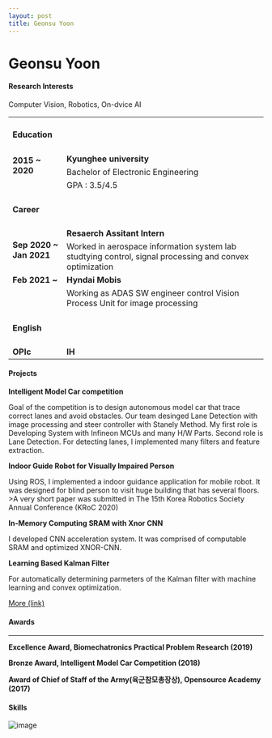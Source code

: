 ```yaml
---
layout: post
title: Geonsu Yoon
---
```


<!-- img src="https://user-images.githubusercontent.com/57785895/122384263-7d619500-cfa6-11eb-8250-ffe4ead91b41.jpg" alt="image" style="float:left">

### Education
Kyunghee university - Electronic Engineering
<br>
<br>
### Careere
Hyndai Mobis -->


<!--
### Research Interests : Image Understanding and Visual Odometry.
　Especially in image understanding, I’m interested in wavelet transform. Using wavelet transform for deep learning would make possible immediate image understanding. So, it must be very useful in an autonomous environment. If apply compressed sensing to this, it can be faster. <br>
　For visual odometry, I hope to apply convex optimization. Many parameters of visual odometry (e.g. coefficients of lens distortion or many filters...) must be adopted very correctly. Using convex optimization and machine learning, it will be possible to obtain value properly and easily.

<p class=clearedText> </p>

### Research Interests : Convex Optimization, Image Understanding&Copressive Sensing.
　With convex optimization, I think many problem of determin acurate parameters or coeffecients can be slolved. For example, parameter of Kalman Filter or coefficeints of sensor calibration shoudle be determined practically. So, It would be possible for the problem to be sloved automaticaly with convex optimization. <br>
　Especially in image understanding, I’m interested in compressed sensing and wavelet transform. Using compressed sensing and wavlete for deep learning would make possible immediate image understanding. So, it must be very useful in real time system like autonomous environment.
-->

# Geonsu Yoon

#### Research Interests 
<p class=smallText>Computer Vision, Robotics, On-dvice AI </p>

<table>
  <tbody>
     <tr>
      <td colspan = '2'> <h4 id="education">Education</h4></td>
    </tr>
      <tr>
      <td class = "topPaddedCell" rowspan = '2'><b>2015 ~ 2020 </b></td>
      <td class = "topPaddedCell" ><b>Kyunghee university</b></td>
    </tr>
      <tr>
      <td>Bachelor of Electronic Engineering</td>
    </tr>
    <tr>
      <td> </td>
      <td>GPA : 3.5/4.5</td>
    </tr>
    <tr>
      <td colspan = '2'> <h4 id="career">Career</h4> </td>
      <td> </td>
    </tr>
    <tr>
      <td class = "topPaddedCell" rowspan = '2'><b> Sep 2020 ~ Jan 2021 </b></td>
      <td class = "topPaddedCell" ><b> Resaerch Assitant Intern </b> </td>
    </tr>
      <tr>
      <td>Worked in aerospace information system lab studtying control, signal processing and convex optimization</td>
    </tr>
    <tr>
      <td> <b> Feb 2021 ~ </b></td>
      <td> <b>Hyndai Mobis</b></td>
    </tr>
   <tr>
      <td> </td>
      <td>Working as ADAS SW engineer control Vision Process Unit for image processing </td>
    </tr>
     <tr>
      <td colspan = '2'> <h4 id="English">English</h4></td>
    </tr>
    <tr>
      <td class = "topPaddedCell"><b>OPIc</b></td>
      <td class = "topPaddedCell"><b>IH </b></td>
    </tr>
   </tbody>
</table>


#### Projects

<p class="smallText"><b>Intelligent Model Car competition</b></p>
  <div class="message">
  <p class="smallText">Goal of the competition is to design autonomous model car that trace correct lanes and avoid obstacles.
  Our team desinged Lane Detection with image processing and steer controller with Stanely Method.
  My first role is Developing System with Infineon MCUs and many H/W Parts. Second role is Lane Detection.
  For detecting lanes, I implemented many filters and feature extraction.</p>
  </div>
  
<p class="smallText"><b>Indoor Guide Robot for Visually Impaired Person</b></p>
  <div class="message">
  <p class="smallText">Using ROS, I implemented a indoor guidance application for mobile robot. 
  It was designed for blind person to visit huge building that has several floors. 
  >A very short paper was submitted in The 15th Korea Robotics Society Annual Conference (KRoC 2020) </p>
  </div>

<p class="smallText"><b>In-Memory Computing SRAM with Xnor CNN</b></p>
  <div class="message">
  <p class="smallText">I developed CNN acceleration system. It was comprised of computable SRAM and optimized XNOR-CNN.</p>
  </div>

<p class="smallText"><b>Learning Based Kalman Filter</b></p>
<div class="message">
  <p class="smallText"> For automatically determining parmeters of the Kalman filter with machine learning and convex optimization. </p>
  </div>

<p class="smallText"><a href="https://gs-yoon.github.io/project/">More (link)</a></p>

<!--### Robot Club
  <p class="smallText">Howdy! This is an example blog post that shows several types of HTML content supported in this theme.</p>--> 


#### Awards
<hr width="100%" color="black" size="5">

<p class="smallText"><b> Excellence Award, Biomechatronics Practical Problem Research (2019)</b></p>
<!--div class="message">
Given for excellent performance in biomechatronics research, by Biomechatronics Resarch Center in Kyunghee University. Releated to the Indoor Guide Robot project
</div-->

<p class="smallText"><b> Bronze Award, Intelligent Model Car Competition (2018) </b></p>
<!--div class="message">
Given for excellent performance in Intelligent Model Car Competition, by Hanyang University.
</div-->

<p class="smallText"><b> Award of Chief of Staff of the Army(육군참모총장상), Opensource Academy (2017) </b></p>
<!--div class="message">
Given for excellent performance in development using open-source, by Ministry of Science and ICT, Ministry of National Defense 
</div-->



#### Skills
<!--hr width="100%" color="black" size="5"-->

![image](https://user-images.githubusercontent.com/57785895/125151370-9e21a280-e180-11eb-9ecd-47614a60de1f.png)
<!--
![image](https://user-images.githubusercontent.com/57785895/125151059-6534fe00-e17f-11eb-8f4e-0f82e9f4d336.png)
-->
